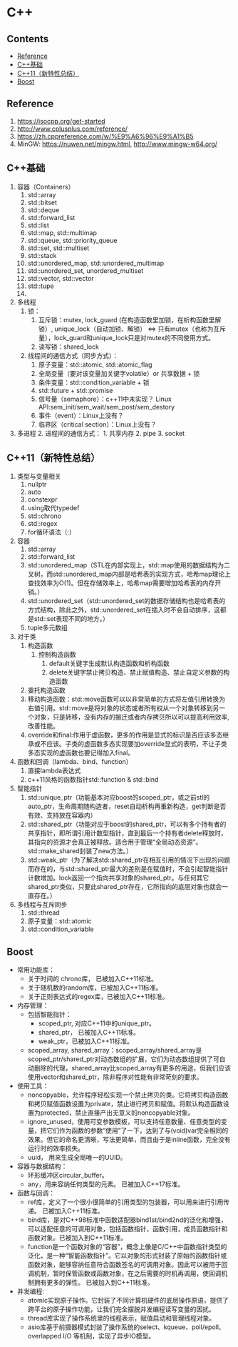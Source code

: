 # C++
## Contents
* [Reference](#Reference)
* [C++基础](#C基础)
* [C++11（新特性总结）](#c11新特性总结)
* [Boost](#Boost)


## Reference
1. https://isocpp.org/get-started
2. http://www.cplusplus.com/reference/
3. https://zh.cppreference.com/w/%E9%A6%96%E9%A1%B5
4. MinGW: https://nuwen.net/mingw.html, http://www.mingw-w64.org/


## C++基础
1. 容器（Containers）
    1. std::array
    2. std::bitset
    3. std::deque
    4. std::forward_list
    5. std::list
    6. std::map, std::multimap
    7. std::queue, std::priority_queue
    8. std::set, std::multiset
    9. std::stack
    10. std::unordered_map, std::unordered_multimap
    11. std::unordered_set, unordered_multiset
    12. std::vector, std::vector<bool>
    13. std::tupe
    14. 
2. 多线程
    1. 锁：
        1. 互斥锁：mutex, lock_guard (在构造函数里加锁，在析构函数里解锁）, unique_lock（自动加锁、解锁） <=> 只有mutex（也称为互斥量），lock_guard和unique_lock只是对mutex的不同使用方式。
        2. 读写锁：shared_lock
    2. 线程间的通信方式（同步方式）：
        1. 原子变量：std::atomic<T>, std::atomic_flag
        2. 全局变量（要对该变量加关键字volatile）or 共享数据 + 锁
        3. 条件变量：std::condition_variable + 锁
        4. std::future + std::promise
        5. 信号量（semaphore）：c++11中未实现？ Linux API:sem_init/sem_wait/sem_post/sem_destory
        6. 事件（event）：Linux上没有？
        7. 临界区（critical section）：Linux上没有？
3. 多进程
    2. 进程间的通信方式：
        1. 共享内存
        2. pipe
        3. socket


## C++11（新特性总结）
1. 类型与变量相关
    1. nullptr
    2. auto
    3. constexpr
    4. using取代typedef
    5. std::chrono
    6. std::regex
    7. for循环语法（:）
2. 容器
    1. std::array
    2. std::forward_list
    3. std::unordered_map（STL在内部实现上，std::map使用的数据结构为二叉树，而std::unordered_map内部是哈希表的实现方式，哈希map理论上查找效率为O(1)。但在存储效率上，哈希map需要增加哈希表的内存开销。）
    4. std::unordered_set（std::unordered_set的数据存储结构也是哈希表的方式结构，除此之外，std::unordered_set在插入时不会自动排序，这都是std::set表现不同的地方。）
    5. tuple多元数组
3. 对于类
    1. 构造函数
        1. 控制构造函数
            1. default关键字生成默认构造函数和析构函数
            2. delete关键字禁止拷贝构造、禁止赋值构造、禁止自定义参数的构造函数
    2. 委托构造函数
    3. 移动构造函数：std::move函数可以以非常简单的方式将左值引用转换为右值引用。std::move是将对象的状态或者所有权从一个对象转移到另一个对象，只是转移，没有内存的搬迁或者内存拷贝所以可以提高利用效率,改善性能。
    4. override和final:作用于虚函数，更多的作用是显式的标识是否应该多态继承或不应该。子类的虚函数多态实现要加override显式的表明，不让子类多态实现的虚函数也要记得加入final。
4. 函数和回调（lambda、bind、function）
    1. 直接lambda表达式
    2. c++11风格的函数指针std::function & std::bind
5. 智能指针
    1. std::unique_ptr（功能基本对应boost的scoped_ptr，或之前stl的auto_ptr，生命周期随构造者，reset自动析构再重新构造，get判断是否有效、支持放在容器内）
    2. std::shared_ptr（功能对应于boost的shared_ptr，可以有多个持有者的共享指针，即所谓引用计数型指针，直到最后一个持有者delete释放时，其指向的资源才会真正被释放。适合用于管理“全局动态资源”。std::make_shared封装了new方法。）
    3. std::weak_ptr（为了解决std::shared_ptr在相互引用的情况下出现的问题而存在的，与std::shared_ptr最大的差别是在赋值时，不会引起智能指针计数增加。lock返回一个指向共享对象的shared_ptr。与任何其它shared_ptr类似，只要此shared_ptr存在，它所指向的底层对象也就会一直存在。）
6. 多线程与互斥同步
    1. std::thread
    2. 原子变量：std::atomic<XXX>
    3. std::condition_variable

## Boost
* 常用功能库：
    - 关于时间的 chrono库， 已被加入C++11标准。
    - 关于随机数的random库，已被加入C++11标准。
    - 关于正则表达式的regex库，已被加入C++11标准。
* 内存管理：
    - 包括智能指针：
        + scoped_ptr, 对应C++11中的unique_ptr。
        + shared_ptr， 已被加入C++11标准。
        + weak_ptr，已被加入C++11标准。
    - scoped_array, shared_array：scoped_array/shared_array是scoped_ptr/shared_ptr对动态数组的扩展，它们为动态数组提供了可自动删除的代理，shared_array比scoped_array有更多的用途，但我们应该使用vector和shared_ptr，除非程序对性能有非常苛刻的要求。
* 使用工具：
    - noncopyable，允许程序轻松实现一个禁止拷贝的类。它将拷贝构造函数和拷贝赋值函数设置为private，禁止进行拷贝和赋值。将默认构造函数设置为protected，禁止直接产出无意义的noncopyable对象。
    - ignore_unused，使用可变参数模板，可以支持任意数量、任意类型的变量，把它们作为函数的参数“使用”了一下，达到了与(void)var完全相同的效果。但它的命名更清晰，写法更简单，而且由于是inline函数，完全没有运行时的效率损失。
    - uuid， 用来生成全局唯一的UUID。
* 容器与数据结构：
    - 环形缓冲区circular_buffer。
    - any，用来容纳任何类型的元素。 已被加入C++17标准。
* 函数与回调：
    - ref库，定义了一个很小很简单的引用类型的包装器，可以用来进行引用传递。 已被加入C++11标准。
    - bind库，是对C++98标准中函数适配器bind1st/bind2nd的泛化和增强，可以适配任意的可调用对象，包括函数指针，函数引用，成员函数指针和函数对象。已被加入到C++11标准。
    - function是一个函数对象的“容器”，概念上像是C/C++中函数指针类型的泛化，是一种“智能函数指针”。它以对象的形式封装了原始的函数指针或函数对象，能够容纳任意符合函数签名的可调用对象。因此可以被用于回调机制，暂时保管函数或函数对象，在之后需要的时机再调用，使回调机制拥有更多的弹性。 已被加入到C++11标准。
* 并发编程:
    - atomic实现原子操作。它封装了不同计算机硬件的底层操作原语，提供了跨平台的原子操作功能，让我们完全摆脱并发编程读写变量的困扰。
    - thread库实现了操作系统里的线程表示，赋值启动和管理线程对象。
    - asio库基于前摄器模式封装了操作系统的select、kqueue、poll/epoll、overlapped I/O 等机制，实现了异步IO模型。

